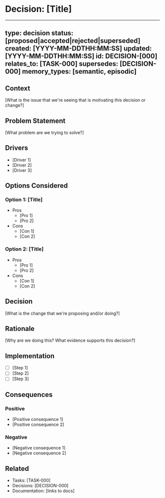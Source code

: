 # Decision: [Title]
---
type: decision
status: [proposed|accepted|rejected|superseded]
created: [YYYY-MM-DDTHH:MM:SS]
updated: [YYYY-MM-DDTHH:MM:SS]
id: DECISION-[000]
relates_to: [TASK-000]
supersedes: [DECISION-000]
memory_types: [semantic, episodic]
---

## Context
[What is the issue that we're seeing that is motivating this decision or change?]

## Problem Statement
[What problem are we trying to solve?]

## Drivers
- [Driver 1]
- [Driver 2]
- [Driver 3]

## Options Considered
### Option 1: [Title]
- Pros
  - [Pro 1]
  - [Pro 2]
- Cons
  - [Con 1]
  - [Con 2]

### Option 2: [Title]
- Pros
  - [Pro 1]
  - [Pro 2]
- Cons
  - [Con 1]
  - [Con 2]

## Decision
[What is the change that we're proposing and/or doing?]

## Rationale
[Why are we doing this? What evidence supports this decision?]

## Implementation
- [ ] [Step 1]
- [ ] [Step 2]
- [ ] [Step 3]

## Consequences
### Positive
- [Positive consequence 1]
- [Positive consequence 2]

### Negative
- [Negative consequence 1]
- [Negative consequence 2]

## Related
- Tasks: [TASK-000]
- Decisions: [DECISION-000]
- Documentation: [links to docs]
